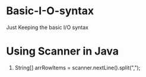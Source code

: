 # Basic-I-O-syntax
Just Keeping the basic I/O syntax 

# Using Scanner in Java
1. String[] arrRowItems = scanner.nextLine().split(",");

